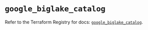 # `google_biglake_catalog`

Refer to the Terraform Registry for docs: [`google_biglake_catalog`](https://registry.terraform.io/providers/hashicorp/google/6.36.0/docs/resources/biglake_catalog).
